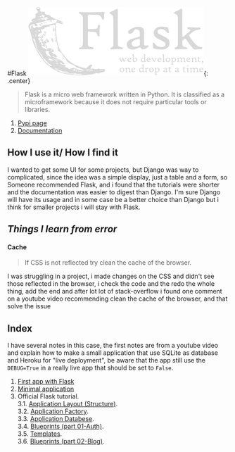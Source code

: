 #Flask
![Flask logo](images/flask.png){: .center}

>Flask is a micro web framework written in Python. It is classified as a microframework because it does not require particular tools or libraries.

1. [Pypi page](https://pypi.org/project/Flask/)
2. [Documentation](https://flask.palletsprojects.com/en/1.1.x/)

## How I use it/ How I find it

I wanted to get some UI for some projects, but Django was way to complicated, since the idea was a simple display, just a table and a form, so Someone recommended Flask, and i found that the tutorials were shorter and the documentation was easier to digest than Django. I'm sure Django will have its usage and in some case be a better choice than Django but i think for smaller projects i will stay with Flask.

## *Things I learn from error*

#### Cache 
>If CSS is not reflected try clean the cache of the browser.

I was struggling in a project, i made changes on the CSS and didn't see those reflected in the browser, i check the code and the redo the whole thing, add the end and after lot lot of stack-overflow i found one comment on a youtube video recommending clean the cache of the browser, and that solve the issue

## Index

I have several notes in this case, the first notes are from a youtube video and explain how to make a small application that use SQLite as database and Heroku for "live deployment", be aware that the app still use the `DEBUG=True` in a really live app that should be set to `False`.

1. [First app with Flask]()
2. [Minimal application]()
3. Official Flask tutorial.  
3.1. [Application Layout (Structure)](/Coding/Python/Libraries%20Modules%20and%20Frameworks/Flask/flask_structure.html).  
3.2. [Application Factory](/Coding/Python/Libraries%20Modules%20and%20Frameworks/Flask/flask_application_factory.html).  
3.3. [Application Databese](/Coding/Python/Libraries%20Modules%20and%20Frameworks/Flask/flask_database.html).  
3.4. [Blueprints (part 01-Auth)](/Coding/Python/Libraries%20Modules%20and%20Frameworks/Flask/flask_blueprints_part1.html).  
3.5. [Templates](/Coding/Python/Libraries%20Modules%20and%20Frameworks/Flask/flask_templates.html).  
3.6. [Blueprints (part 02-Blog)](/Coding/Python/Libraries%20Modules%20and%20Frameworks/Flask/flask_blueprints_part2.html).  

```python 

```
